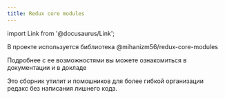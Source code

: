 ```yaml
---
title: Redux core modules
---
```


import Link from '@docusaurus/Link';

В проекте используется библиотека <Link to='https://github.com/mihanizm56/redux-core-modules'>@mihanizm56/redux-core-modules</Link>

Подробнее с ее возможностями вы можете ознакомиться в документации и в <Link to='https://www.youtube.com/watch?v=DU4jVtHc8-I&t=358s&ab_channel=WildTech'>докладе</Link>

Это сборник утилит и помошников для более гибкой организации редакс без написания лишнего кода.
